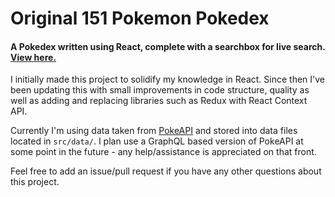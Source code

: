 # Original 151 Pokemon Pokedex

#### A Pokedex written using React, complete with a searchbox for live search. [View here.](https://mokyoxpokedexreact.netlify.com/)

I initially made this project to solidify my knowledge in React. Since then I've been updating this with small improvements in code structure, quality as well as adding and replacing libraries such as Redux with React Context API.

Currently I'm using data taken from [PokeAPI](https://pokeapi.co/) and stored into data files located in `src/data/`. I plan use a GraphQL based version of PokeAPI at some point in the future - any help/assistance is appreciated on that front.

Feel free to add an issue/pull request if you have any other questions about this project.
